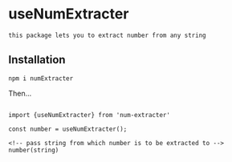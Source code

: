# useNumExtracter

```
this package lets you to extract number from any string
```

## Installation
`npm i numExtracter`

Then...

```

import {useNumExtracter} from 'num-extracter'

const number = useNumExtracter();

<!-- pass string from which number is to be extracted to -->
number(string)

```


